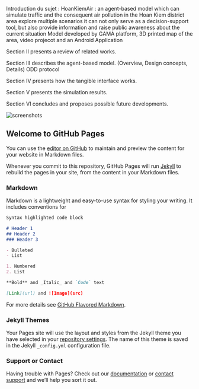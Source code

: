 <p>Introduction du sujet : HoanKiemAir : an agent-based model which can simulate traffic and the consequent air pollution in the Hoan Kiem district area
explore multiple scenarios
it can not only serve as a decision-support tool, but also provide information and raise public awareness about the current situation
Model developed by GAMA platform, 3D printed map of the area, video projecot and an Android Application</p>
<p>Section II presents a review of related works.</p>
<p>Section III describes the agent-based model. (Overview, Design concepts, Details) ODD protocol</p>
<p>Section IV presents how the tangible interface works.</p>
<p>Section V presents the simulation results.</p>
<p>Section VI concludes and proposes possible future developments.</p>

![screenshots](https://i.imgur.com/8mhaV0i.png)

## Welcome to GitHub Pages

You can use the [editor on GitHub](https://github.com/Julien-Thuillier/HoanKiemAir/edit/main/README.md) to maintain and preview the content for your website in Markdown files.

Whenever you commit to this repository, GitHub Pages will run [Jekyll](https://jekyllrb.com/) to rebuild the pages in your site, from the content in your Markdown files.

### Markdown

Markdown is a lightweight and easy-to-use syntax for styling your writing. It includes conventions for

```markdown
Syntax highlighted code block

# Header 1
## Header 2
### Header 3

- Bulleted
- List

1. Numbered
2. List

**Bold** and _Italic_ and `Code` text

[Link](url) and ![Image](src)
```

For more details see [GitHub Flavored Markdown](https://guides.github.com/features/mastering-markdown/).

### Jekyll Themes

Your Pages site will use the layout and styles from the Jekyll theme you have selected in your [repository settings](https://github.com/Julien-Thuillier/HoanKiemAir/settings/pages). The name of this theme is saved in the Jekyll `_config.yml` configuration file.

### Support or Contact

Having trouble with Pages? Check out our [documentation](https://docs.github.com/categories/github-pages-basics/) or [contact support](https://support.github.com/contact) and we’ll help you sort it out.
